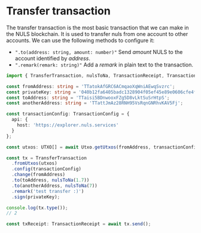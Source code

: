 # Transfer transaction

The transfer transaction is the most basic transaction that we can make in the NULS blockchain. It is used to 
transfer nuls from one account to other accounts. We can use the following methods to configure it:

- `".to(address: string, amount: number)"` Send _amount_ NULS to the account identified by _address_.
- `".remark(remark: string)"` Add a _remark_ in plain text to the transaction.

```typescript
import { TransferTransaction, nulsToNa, TransactionReceipt, TransactionConfig, Utxo, UTXO } from 'nuls-js';

const fromAddress: string = 'TTatokAfGRC6ACmqaoXqWniAEwqSvzrc';
const privateKey: string = '040b12fa6405badc1328904f05ef45e89e0606cfe4f03cd5f97bf20a04611c74';
const toAddress: string = 'TTaisi5BDnwooxFZg5D8vLktSuSrHtpS';
const anotherAddress: string = 'TTattJmAz28RNH95VsRqnGNRhvKAV5Fj';

const transactionConfig: TransactionConfig = {
  api: {
    host: 'https://explorer.nuls.services'
  }
};

const utxos: UTXO[] = await Utxo.getUtxos(fromAddress, transactionConfig.api);

const tx = TransferTransaction
  .fromUtxos(utxos)
  .config(transactionConfig)
  .change(fromAddress)
  .to(toAddress, nulsToNa(1.7))
  .to(anotherAddress, nulsToNa(7))
  .remark('test transfer :)')
  .sign(privateKey);

console.log(tx.type());
// 2

const txReceipt: TransactionReceipt = await tx.send();
```